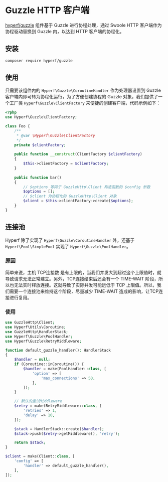 # Guzzle HTTP 客户端

[hyperf/guzzle](https://github.com/hyperf-cloud/guzzle) 组件基于 Guzzle 进行协程处理，通过 Swoole HTTP 客户端作为协程驱动替换到 Guzzle 内，以达到 HTTP 客户端的协程化。

## 安装

```bash
composer require hyperf/guzzle
```

## 使用

只需要该组件内的 `Hyperf\Guzzle\CoroutineHandler` 作为处理器设置到 Guzzle 客户端内即可转为协程化运行，为了方便创建协程的 Guzzle 对象，我们提供了一个工厂类 `Hyperf\Guzzle\ClientFactory` 来便捷的创建客户端，代码示例如下：

```php
<?php 
use Hyperf\Guzzle\ClientFactory;

class Foo {
    /**
     * @var \Hyperf\Guzzle\ClientFactory
     */
    private $clientFactory;
    
    public function __construct(ClientFactory $clientFactory)
    {
        $this->clientFactory = $clientFactory;
    }
    
    public function bar()
    {
        // $options 等同于 GuzzleHttp\Client 构造函数的 $config 参数
        $options = [];
        // $client 为协程化的 GuzzleHttp\Client 对象
        $client = $this->clientFactory->create($options);
    }
}
```

## 连接池

Hyperf 除了实现了 `Hyperf\Guzzle\CoroutineHandler` 外，还基于 `Hyperf\Pool\SimplePool` 实现了 `Hyperf\Guzzle\PoolHandler`。

### 原因

简单来说，主机 TCP连接数 是有上限的，当我们并发大到超过这个上限值时，就导致请求无法正常建立。另外，TCP连接结束后还会有一个 TIME-WAIT 阶段，所以也无法实时释放连接。这就导致了实际并发可能远低于 TCP 上限值。所以，我们需要一个连接池来维持这个阶段，尽量减少 TIME-WAIT 造成的影响，让TCP连接进行复用。

### 使用

```php
use GuzzleHttp\Client;
use Hyperf\Utils\Coroutine;
use GuzzleHttp\HandlerStack;
use Hyperf\Guzzle\PoolHandler;
use Hyperf\Guzzle\RetryMiddleware;

function default_guzzle_handler(): HandlerStack
{
    $handler = null;
    if (Coroutine::inCoroutine()) {
        $handler = make(PoolHandler::class, [
            'option' => [
                'max_connections' => 50,
            ],
        ]);
    }

    // 默认的重试Middleware
    $retry = make(RetryMiddleware::class, [
        'retries' => 1,
        'delay' => 10,
    ]);

    $stack = HandlerStack::create($handler);
    $stack->push($retry->getMiddleware(), 'retry');

    return $stack;
}

$client = make(Client::class, [
    'config' => [
        'handler' => default_guzzle_handler(),
    ],
]);
```